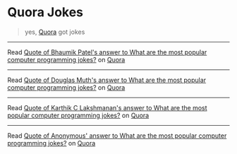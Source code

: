 # Quora Jokes

> yes, [Quora](http://quora.com) got jokes

---

<span class="quora-content-embed" data-name="What-are-the-most-popular-computer-programming-jokes/answer/Bhaumik-Patel-7/quote/2898958">Read <a data-width="541" data-height="248" class="quora-content-link" href="http://www.quora.com/What-are-the-most-popular-computer-programming-jokes/answer/Bhaumik-Patel-7/quote/2898958" data-embed="zkrnwmj" data-type="quote" data-id="2898958" data-key="9b22874c589f8d50938f6fee6d9b8dfb">Quote of Bhaumik Patel's answer to What are the most popular computer programming jokes?</a> on <a href="http://www.quora.com">Quora</a><script type="text/javascript" src="http://www.quora.com/widgets/content"></script></span>

---

<span class="quora-content-embed" data-name="What-are-the-most-popular-computer-programming-jokes/answer/Douglas-Muth/quote/2898963">Read <a data-width="541" data-height="231" class="quora-content-link" href="http://www.quora.com/What-are-the-most-popular-computer-programming-jokes/answer/Douglas-Muth/quote/2898963" data-embed="zkrnwmj" data-type="quote" data-id="2898963" data-key="4e25d7f10ca4f8767d5eea190714e4ea">Quote of Douglas Muth's answer to What are the most popular computer programming jokes?</a> on <a href="http://www.quora.com">Quora</a><script type="text/javascript" src="http://www.quora.com/widgets/content"></script></span>

---

<span class="quora-content-embed" data-name="What-are-the-most-popular-computer-programming-jokes/answer/Karthik-C-Lakshmanan/quote/2898969">Read <a data-width="541" data-height="388" class="quora-content-link" href="http://www.quora.com/What-are-the-most-popular-computer-programming-jokes/answer/Karthik-C-Lakshmanan/quote/2898969" data-embed="zkrnwmj" data-type="quote" data-id="2898969" data-key="f173d4562381c2c85aa7bd9be7fef9ca">Quote of Karthik C Lakshmanan's answer to What are the most popular computer programming jokes?</a> on <a href="http://www.quora.com">Quora</a><script type="text/javascript" src="http://www.quora.com/widgets/content"></script></span>

---

<span class="quora-content-embed" data-name="What-are-the-most-popular-computer-programming-jokes/answers/1071/quote/2898913">Read <a data-width="541" data-height="523" class="quora-content-link" href="http://www.quora.com/What-are-the-most-popular-computer-programming-jokes/answers/1071/quote/2898913" data-embed="zkrnwmj" data-type="quote" data-id="2898913" data-key="680a4b8f2c25ce8dc0e046da6add157b">Quote of Anonymous' answer to What are the most popular computer programming jokes?</a> on <a href="http://www.quora.com">Quora</a><script type="text/javascript" src="http://www.quora.com/widgets/content"></script></span>
